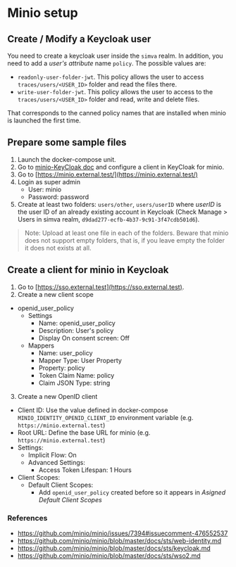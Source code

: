 # Minio setup

## Create / Modify a Keycloak user

You need to create a keycloak user inside the `simva` realm. In addition, you need to add a *user's attribute* name `policy`. The possible values are:
 - `readonly-user-folder-jwt`. This policy allows the user to access `traces/users/<USER_ID>` folder and read the files there.
 - `write-user-folder-jwt`. This policy allows the user to access to the `traces/users/<USER_ID>` folder and read, write and delete files.

That corresponds to the canned policy names that are installed when minio is launched the first time.

## Prepare some sample files

1. Launch the docker-compose unit.
2. Go to [minio-KeyCloak doc](https://github.com/minio/minio/blob/master/docs/sts/keycloak.md#2-configure-keycloak) and configure a client in KeyCloak for minio.
3. Go to [https://minio.external.test/](https://minio.external.test/)
4. Login as super admin
    * User: minio
    * Password: password
5. Create at least two folders: `users/other`, `users/userID` where *userID* is the user ID of an already existing account in Keycloak (Check Manage > Users in simva realm, `d9dad277-ecfb-4b37-9c91-3f47cdb501d6`).
> Note: Upload at least one file in each of the folders. Beware that minio does not support empty folders, that is, if you leave empty the folder it does not exists at all.

## Create a client for minio in Keycloak

1. Go to [https://sso.external.test](https://sso.external.test).
2. Create a new client scope
  * openid_user_policy
    * Settings
      * Name: openid_user_policy
      * Description: User's policy
      * Display On consent screen: Off
    * Mappers
      * Name: user_policy
      * Mapper Type: User Property
      * Property: policy
      * Token Claim Name: policy
      * Claim JSON Type: string
3. Create a new OpenID client
  * Client ID: Use the value defined in docker-compose `MINIO_IDENTITY_OPENID_CLIENT_ID` environment variable (e.g. `https://minio.external.test`)
  * Root URL: Define the base URL for minio (e.g. `https://minio.external.test`)
  * Settings:
    * Implicit Flow: On
    * Advanced Settings:
      * Access Token Lifespan: 1 Hours
  * Client Scopes:
    * Default Client Scopes:
      * Add `openid_user_policy` created before so it appears in *Asigned Default Client Scopes*


### References

- https://github.com/minio/minio/issues/7394#issuecomment-476552537
- https://github.com/minio/minio/blob/master/docs/sts/web-identity.md
- https://github.com/minio/minio/blob/master/docs/sts/keycloak.md
- https://github.com/minio/minio/blob/master/docs/sts/wso2.md